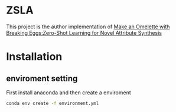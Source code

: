 # ZSLA
This project is the author implementation of [Make an Omelette with Breaking Eggs:Zero-Shot Learning for Novel Attribute Synthesis](https://arxiv.org/abs/2111.14182)

# Installation
## enviroment setting
First install anaconda and then create a enviroment 
```bash
conda env create -f environment.yml
```

